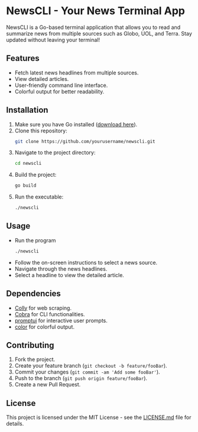 # NewsCLI - Your News Terminal App

NewsCLI is a Go-based terminal application that allows you to read and summarize news from multiple sources such as Globo, UOL, and Terra. Stay updated without leaving your terminal!

## Features

- Fetch latest news headlines from multiple sources.
- View detailed articles.
- User-friendly command line interface.
- Colorful output for better readability.

## Installation

1. Make sure you have Go installed ([download here](https://golang.org/dl/)).
2. Clone this repository:
    ```bash
    git clone https://github.com/yourusername/newscli.git
    ```
3. Navigate to the project directory:
    ```bash
    cd newscli
    ```
4. Build the project:
    ```bash
    go build
    ```
5. Run the executable:
    ```bash
    ./newscli
    ```

## Usage

- Run the program
    ```bash
    ./newscli
    ```
- Follow the on-screen instructions to select a news source.
- Navigate through the news headlines.
- Select a headline to view the detailed article.

## Dependencies

- [Colly](https://github.com/gocolly/colly) for web scraping.
- [Cobra](https://github.com/spf13/cobra) for CLI functionalities.
- [promptui](https://github.com/manifoldco/promptui) for interactive user prompts.
- [color](https://github.com/fatih/color) for colorful output.

## Contributing

1. Fork the project.
2. Create your feature branch (`git checkout -b feature/fooBar`).
3. Commit your changes (`git commit -am 'Add some fooBar'`).
4. Push to the branch (`git push origin feature/fooBar`).
5. Create a new Pull Request.

## License

This project is licensed under the MIT License - see the [LICENSE.md](LICENSE.md) file for details.